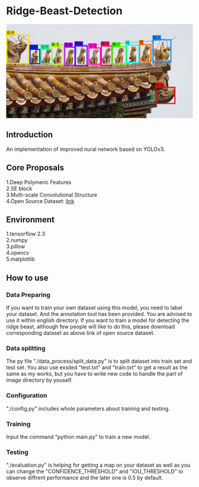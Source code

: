 # Ridge-Beast-Detection
![image](https://github.com/YuhangJi/Ridge-Beast-Detection/blob/main/demo/demo.jpg)
## Introduction
  An implementation of improved nural network based on YOLOv3.  
## Core Proposals
  1.Deep Polymeric Features  
  2.SE block  
  3.Multi-scale Convolutional Structure  
  4.Open Source Dataset: [link](https://blog.csdn.net/weixin_45482843/article/details/106905824)
## Environment
  1.tensorflow 2.3  
  2.numpy  
  3.pillow  
  4.opencv  
  5.matplotlib
## How to use
### Data Preparing
  If you want to train your own dataset using this model, you need to label your dataset. And the annotation tool has been provided. You are advised to use it within english directory. If you want to train a model for detecting the ridge beast, although few people will like to do this, please download corresponding dataset as above link of open source dataset.  
### Data splitting
  The py file "./data_process/split_data.py" is to split dataset into train set and test set. You also use exsited "test.txt" and "train.txt" to get a result as the same as my works, but you have to write new code to handle the part of image directory by youself.  
### Configuration
  "./config.py" includes whole parameters about training and testing.
### Training
  Input the command "python main.py" to train a new model.
### Testing
  "./evaluation.py" is helping for getting a map on your dataset as well as you can change the "CONFIDENCE_THRESHOLD" and "IOU_THRESHOLD" to observe diffrent performance and the later one is 0.5 by default.